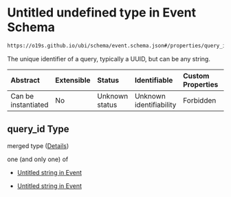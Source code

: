 # Untitled undefined type in Event Schema

```txt
https://o19s.github.io/ubi/schema/event.schema.json#/properties/query_id
```

The unique identifier of a query, typically a UUID, but can be any string.

| Abstract            | Extensible | Status         | Identifiable            | Custom Properties | Additional Properties | Access Restrictions | Defined In                                                                |
| :------------------ | :--------- | :------------- | :---------------------- | :---------------- | :-------------------- | :------------------ | :------------------------------------------------------------------------ |
| Can be instantiated | No         | Unknown status | Unknown identifiability | Forbidden         | Allowed               | none                | [event.schema.json\*](../../out/event.schema.json "open original schema") |

## query\_id Type

merged type ([Details](event-properties-query_id.md))

one (and only one) of

* [Untitled string in Event](event-properties-query_id-oneof-0.md "check type definition")

* [Untitled string in Event](event-properties-query_id-oneof-1.md "check type definition")

